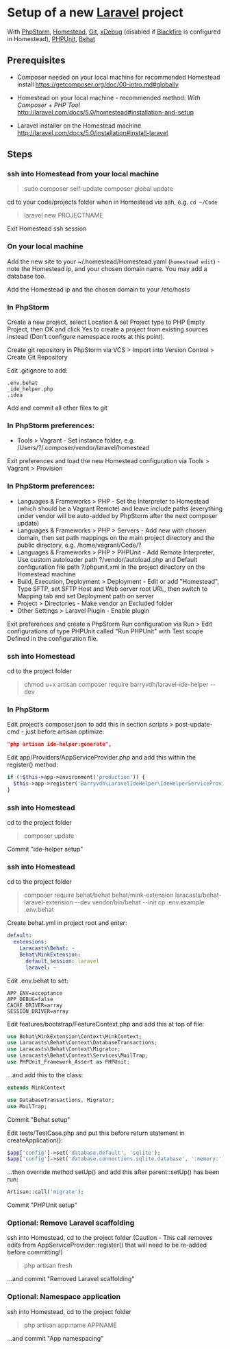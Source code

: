 # Setup of a new [Laravel](http://laravel.com) project
With [PhpStorm](https://www.jetbrains.com/phpstorm/), [Homestead](https://github.com/laravel/homestead), [Git](http://git-scm.com), [xDebug](http://xdebug.org) (disabled if [Blackfire](https://blackfire.io) is configured in Homestead), [PHPUnit](https://phpunit.de), [Behat](http://behat.org/)

## Prerequisites
- Composer needed on your local machine for recommended Homestead install
https://getcomposer.org/doc/00-intro.md#globally

- Homestead on your local machine - recommended method: _With Composer + PHP Tool_
http://laravel.com/docs/5.0/homestead#installation-and-setup

- Laravel installer on the Homestead machine
http://laravel.com/docs/5.0/installation#install-laravel

## Steps

### ssh into Homestead from your local machine
> sudo composer self-update
> composer global update

cd to your code/projects folder when in Homestead via ssh, e.g. `cd ~/Code`
> laravel new PROJECTNAME

Exit Homestead ssh session

### On your local machine
Add the new site to your ~/.homestead/Homestead.yaml (`homestead edit`) - note the Homestead ip, and your chosen domain name. You may add a database too.

Add the Homestead ip and the chosen domain to your /etc/hosts

### In PhpStorm
Create a new project, select Location & set Project type to PHP Empty Project, then OK and click Yes to create a project from existing sources instead (Don’t configure namespace roots at this point).

Create git repository in PhpStorm via VCS > Import into Version Control > Create Git Repository

Edit .gitignore to add:
```
.env.behat
_ide_helper.php
.idea
```

Add and commit all other files to git

### In PhpStorm preferences:
- Tools > Vagrant - Set instance folder, e.g. /Users/?/.composer/vendor/laravel/homestead

Exit preferences and load the new Homestead configuration via Tools > Vagrant > Provision

### In PhpStorm preferences:
- Languages & Frameworks > PHP - Set the Interpreter to Homestead (which should be a Vagrant Remote) and leave include paths (everything under vendor will be auto-added by PhpStorm after the next composer update)
- Languages & Frameworks > PHP > Servers - Add new with chosen domain, then set path mappings on the main project directory and the public directory, e.g. /home/vagrant/Code/?
- Languages & Frameworks > PHP > PHPUnit - Add Remote Interpreter, Use custom autoloader path ?/vendor/autoload.php and Default configuration file path ?/phpunit.xml in the project directory on the Homestead machine
- Build, Execution, Deployment > Deployment - Edit or add "Homestead", Type SFTP, set SFTP Host and Web server root URL, then switch to Mapping tab and set Deployment path on server
- Project > Directories - Make vendor an Excluded folder
- Other Settings > Laravel Plugin - Enable plugin

Exit preferences and create a PhpStorm Run configuration via Run > Edit configurations of type PHPUnit called "Run PHPUnit" with Test scope Defined in the configuration file.

### ssh into Homestead
cd to the project folder
> chmod u+x artisan
> composer require barryvdh/laravel-ide-helper --dev

### In PhpStorm
Edit project’s composer.json to add this in section scripts > post-update-cmd - just before artisan optimize:
```json
"php artisan ide-helper:generate",
```

Edit app/Providers/AppServiceProvider.php and add this within the register() method:
```php
if (!$this->app->environment('production')) {
  $this->app->register('Barryvdh\LaravelIdeHelper\IdeHelperServiceProvider');
}
```

### ssh into Homestead
cd to the project folder
> composer update

Commit "ide-helper setup"

### ssh into Homestead
cd to the project folder
> composer require behat/behat behat/mink-extension laracasts/behat-laravel-extension --dev
> vendor/bin/behat --init
> cp .env.example .env.behat

Create behat.yml in project root and enter:
```yml
default:
  extensions:
    Laracasts\Behat: ~
    Behat\MinkExtension:
      default_session: laravel
      laravel: ~
```

Edit .env.behat to set:
```
APP_ENV=acceptance
APP_DEBUG=false
CACHE_DRIVER=array
SESSION_DRIVER=array
```

Edit features/bootstrap/FeatureContext.php and add this at top of file:
```php
use Behat\MinkExtension\Context\MinkContext;
use Laracasts\Behat\Context\DatabaseTransactions;
use Laracasts\Behat\Context\Migrator;
use Laracasts\Behat\Context\Services\MailTrap;
use PHPUnit_Framework_Assert as PHPUnit;
```
…and add this to the class:
```php
extends MinkContext
```
```php
use DatabaseTransactions, Migrator;
use MailTrap;
```

Commit "Behat setup"

Edit tests/TestCase.php and put this before return statement in createApplication():
```php
$app['config']->set('database.default', 'sqlite');
$app['config']->set('database.connections.sqlite.database', ':memory:');
```
…then override method setUp() and add this after parent::setUp() has been run:
```php
Artisan::call('migrate');
```

Commit "PHPUnit setup"

### Optional: Remove Laravel scaffolding
ssh into Homestead, cd to the project folder
(Caution - This call removes edits from AppServiceProvider::register() that will need to be re-added before committing!)
> php artisan fresh

…and commit "Removed Laravel scaffolding"

### Optional: Namespace application
ssh into Homestead, cd to the project folder
> php artisan app:name APPNAME

…and commit "App namespacing"
